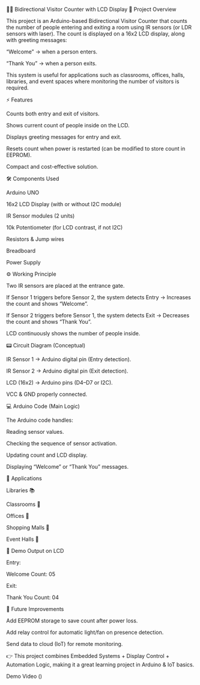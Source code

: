 🚪🔢 Bidirectional Visitor Counter with LCD Display
📌 Project Overview

This project is an Arduino-based Bidirectional Visitor Counter that counts the number of people entering and exiting a room using IR sensors (or LDR sensors with laser). The count is displayed on a 16x2 LCD display, along with greeting messages:

“Welcome” → when a person enters.

“Thank You” → when a person exits.

This system is useful for applications such as classrooms, offices, halls, libraries, and event spaces where monitoring the number of visitors is required.

⚡ Features

Counts both entry and exit of visitors.

Shows current count of people inside on the LCD.

Displays greeting messages for entry and exit.

Resets count when power is restarted (can be modified to store count in EEPROM).

Compact and cost-effective solution.

🛠️ Components Used

Arduino UNO

16x2 LCD Display (with or without I2C module)

IR Sensor modules (2 units)

10k Potentiometer (for LCD contrast, if not I2C)

Resistors & Jump wires

Breadboard

Power Supply

⚙️ Working Principle

Two IR sensors are placed at the entrance gate.

If Sensor 1 triggers before Sensor 2, the system detects Entry → Increases the count and shows “Welcome”.

If Sensor 2 triggers before Sensor 1, the system detects Exit → Decreases the count and shows “Thank You”.

LCD continuously shows the number of people inside.

📟 Circuit Diagram (Conceptual)

IR Sensor 1 → Arduino digital pin (Entry detection).

IR Sensor 2 → Arduino digital pin (Exit detection).

LCD (16x2) → Arduino pins (D4–D7 or I2C).

VCC & GND properly connected.

💻 Arduino Code (Main Logic)

The Arduino code handles:

Reading sensor values.

Checking the sequence of sensor activation.

Updating count and LCD display.

Displaying “Welcome” or “Thank You” messages.

🚀 Applications

Libraries 📚

Classrooms 🏫

Offices 🏢

Shopping Malls 🛒

Event Halls 🎤

📸 Demo Output on LCD

Entry:

Welcome
Count: 05


Exit:

Thank You
Count: 04

📄 Future Improvements

Add EEPROM storage to save count after power loss.

Add relay control for automatic light/fan on presence detection.

Send data to cloud (IoT) for remote monitoring.

👉 This project combines Embedded Systems + Display Control + Automation Logic, making it a great learning project in Arduino & IoT basics.

Demo Video ()
